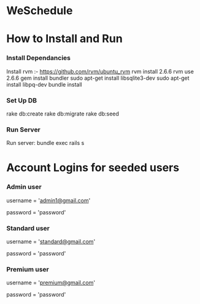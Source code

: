 # WeSchedule

# How to Install and Run
### Install Dependancies
Install rvm :- https://github.com/rvm/ubuntu_rvm
rvm install 2.6.6
rvm use 2.6.6
gem install bundler
sudo apt-get install libsqlite3-dev
sudo apt-get install libpq-dev
bundle install

### Set Up DB
rake db:create
rake db:migrate
rake db:seed

### Run Server
Run server:
bundle exec rails s

# Account Logins for seeded users
### Admin user
username = 'admin1@gmail.com'

password = 'password'

### Standard user
username = 'standard@gmail.com'

password = 'password'

### Premium user
username = 'premium@gmail.com'

password = 'password'



